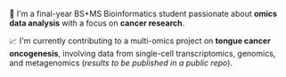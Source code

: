🚀 I'm a final-year BS+MS Bioinformatics student passionate about **omics data analysis** with a focus on **cancer research**.

📈 I'm currently contributing to a multi-omics project on **tongue cancer oncogenesis**, involving data from single-cell transcriptomics, genomics, and metagenomics (*results to be published in a public repo*).
